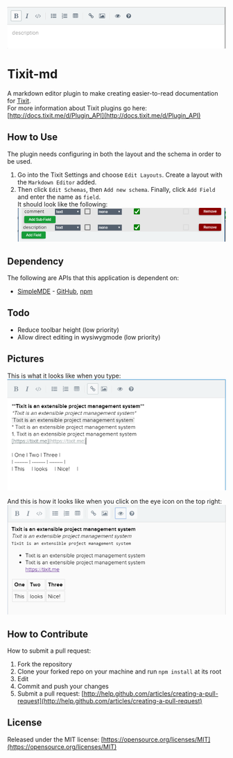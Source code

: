 ![picture of markdown editor without content](https://github.com/GeorgeEYokoyama/Tixit-md/blob/master/plugin-images/default.PNG)  
# Tixit-md

A markdown editor plugin to make creating easier-to-read documentation for [Tixit](https://tixit.me).  
For more information about Tixit plugins go here: [http://docs.tixit.me/d/Plugin_API](http://docs.tixit.me/d/Plugin_API)

## How to Use
The plugin needs configuring in both the layout and the schema in order to be used.  
1. Go into the Tixit Settings and choose `Edit Layouts`. Create a layout with the `Markdown Editor` added.  
2. Then click `Edit Schemas`, then `Add new schema`. Finally, click `Add Field` and enter the name as `field`.  
It should look like the following:  
![schema picture](https://github.com/GeorgeEYokoyama/Tixit-md/blob/master/plugin-images/schema.PNG)  

## Dependency
The  following are APIs that this application is dependent on:
* [SimpleMDE]("https://simplemde.com/") - [GitHub](https://github.com/sparksuite/simplemde-markdown-editor), [npm](https://www.npmjs.com/package/simplemde)

## Todo
* Reduce toolbar height (low priority)
* Allow direct editing in wysiwygmode (low priority)

## Pictures
This is what it looks like when you type:  
![Not rendered](https://github.com/GeorgeEYokoyama/Tixit-md/blob/master/plugin-images/preRender.PNG)

And this is how it looks like when you click on the eye icon on the top right:  
![Rendered](https://github.com/GeorgeEYokoyama/Tixit-md/blob/master/plugin-images/postRender.PNG)

## How to Contribute
How to submit a pull request:
1. Fork the repository
2. Clone your forked repo on your machine and run `npm install` at its root
3. Edit
4. Commit and push your changes
5. Submit a pull request: [http://help.github.com/articles/creating-a-pull-request](http://help.github.com/articles/creating-a-pull-request)

## License
Released under the MIT license: [https://opensource.org/licenses/MIT](https://opensource.org/licenses/MIT)

